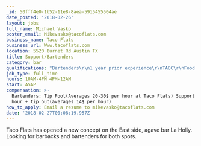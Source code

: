 ```yaml
---
_id: 50fff4e0-1b52-11e8-8aea-5915455504ae
date_posted: '2018-02-26'
layout: jobs
full_name: Michael Vasko
poster_email: Mikevasko@tacoflats.com
business_name: Taco Flats
business_url: Www.tacoflats.com
location: 5520 Burnet Rd Austin TX
title: Support/Bartenders
category: bar
qualifications: "Bartenders\r\n1 year prior experience\r\nTABC\r\nFood Handlers\r\n\r\nSupport\r\nWillingness to work"
job_type: full_time
hours: 10AM-4PM 4PM-12AM
start: ASAP
compensation: >-
  Bartenders: Tip Pool(Averages 20-30$ per hour at Taco Flats) Support 10$ per
  hour + tip out(averages 14$ per hour)
how_to_apply: Email a resume to mikevasko@tacoflats.com
date: '2018-02-27T00:08:19.957Z'
---
```

Taco Flats has opened a new concept on the East side, agave bar La Holly. 
Looking for barbacks and bartenders for both spots.

